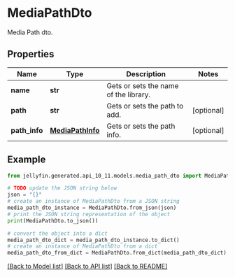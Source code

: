 # MediaPathDto

Media Path dto.

## Properties

Name | Type | Description | Notes
------------ | ------------- | ------------- | -------------
**name** | **str** | Gets or sets the name of the library. | 
**path** | **str** | Gets or sets the path to add. | [optional] 
**path_info** | [**MediaPathInfo**](MediaPathInfo.md) | Gets or sets the path info. | [optional] 

## Example

```python
from jellyfin.generated.api_10_11.models.media_path_dto import MediaPathDto

# TODO update the JSON string below
json = "{}"
# create an instance of MediaPathDto from a JSON string
media_path_dto_instance = MediaPathDto.from_json(json)
# print the JSON string representation of the object
print(MediaPathDto.to_json())

# convert the object into a dict
media_path_dto_dict = media_path_dto_instance.to_dict()
# create an instance of MediaPathDto from a dict
media_path_dto_from_dict = MediaPathDto.from_dict(media_path_dto_dict)
```
[[Back to Model list]](README.md#documentation-for-models) [[Back to API list]](README.md#documentation-for-api-endpoints) [[Back to README]](README.md)


